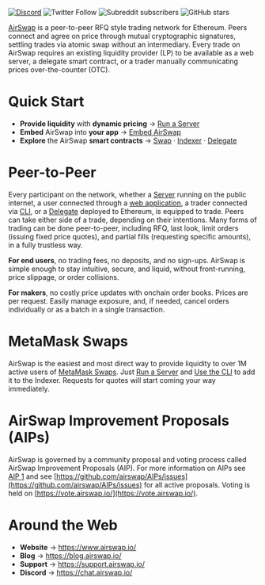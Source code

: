 [![Discord](https://img.shields.io/discord/590643190281928738.svg)](https://chat.airswap.io) ![Twitter Follow](https://img.shields.io/twitter/follow/airswap?style=social) ![Subreddit subscribers](https://img.shields.io/reddit/subreddit-subscribers/AirSwap?style=social) ![GitHub stars](https://img.shields.io/github/stars/airswap/airswap-protocols?style=social)

[AirSwap](https://www.airswap.io/) is a peer-to-peer RFQ style trading network for Ethereum. Peers connect and agree on price through mutual cryptographic signatures, settling trades via atomic swap without an intermediary. Every trade on AirSwap requires an existing liquidity provider (LP) to be available as a web server, a delegate smart contract, or a trader manually communicating prices over-the-counter (OTC).

# Quick Start

- **Provide liquidity** with **dynamic pricing** → [Run a Server](./make-liquidity/run-a-server.md)
- **Embed** AirSwap into **your app** → [Embed AirSwap](./take-liquidity/embed-airswap.md)
- **Explore** the AirSwap **smart contracts** → [Swap](./reference/swap.md) · [Indexer](./reference/indexer.md) · [Delegate](./reference/delegate.md)

# Peer-to-Peer

Every participant on the network, whether a [Server](./make-liquidity/run-a-server.md) running on the public internet, a user connected through a [web application](./take-liquidity/embed-airswap.md), a trader connected via [CLI](./tools/airswap-cli), or a [Delegate](./reference/delegate.md) deployed to Ethereum, is equipped to trade. Peers can take either side of a trade, depending on their intentions. Many forms of trading can be done peer-to-peer, including RFQ, last look, limit orders (issuing fixed price quotes), and partial fills (requesting specific amounts), in a fully trustless way.

**For end users**, no trading fees, no deposits, and no sign-ups. AirSwap is simple enough to stay intuitive, secure, and liquid, without front-running, price slippage, or order collisions.

**For makers**, no costly price updates with onchain order books. Prices are per request. Easily manage exposure, and, if needed, cancel orders individually or as a batch in a single transaction.

# MetaMask Swaps

AirSwap is the easiest and most direct way to provide liquidity to over 1M active users of [MetaMask Swaps](https://medium.com/metamask/introducing-metamask-swaps-84318c643785). Just [Run a Server](./make-liquidity/run-a-server.md) and [Use the CLI](./make-liquidity/debug-with-cli.md) to add it to the Indexer. Requests for quotes will start coming your way immediately.

# AirSwap Improvement Proposals (AIPs)

AirSwap is governed by a community proposal and voting process called AirSwap Improvement Proposals (AIP). For more information on AIPs see [AIP 1](https://github.com/airswap/AIPs/issues/1) and see [https://github.com/airswap/AIPs/issues](https://github.com/airswap/AIPs/issues) for all active proposals. Voting is held on [https://vote.airswap.io/](https://vote.airswap.io/).

# Around the Web

- **Website** → https://www.airswap.io/
- **Blog** → https://blog.airswap.io/
- **Support** → https://support.airswap.io/
- **Discord** → https://chat.airswap.io/
